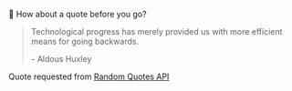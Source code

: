 📣 How about a quote before you go?

> Technological progress has merely provided us with more efficient means for going backwards.
>
> <p>- Aldous Huxley</p>

Quote requested from [Random Quotes API](https://github.com/lukePeavey/quotable)
